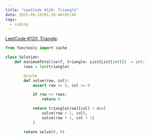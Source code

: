 ```yaml
---
title: "LeetCode #120: Triangle"
date: 2025-09-16T01:20:40+02:00
tags:
  - coding
---
```


[LeetCode #120: Triangle](https://leetcode.com/problems/triangle/):

```python
from functools import cache

class Solution:
    def minimumTotal(self, triangle: List[List[int]]) -> int:
        rows = len(triangle)

        @cache
        def solve(row, col):
            assert row >= 0, col >= 0

            if row >= rows:
                return 0

            return triangle[row][col] + min(
                solve(row + 1, col),
                solve(row + 1, col + 1)
            )

        return solve(0, 0)
```
